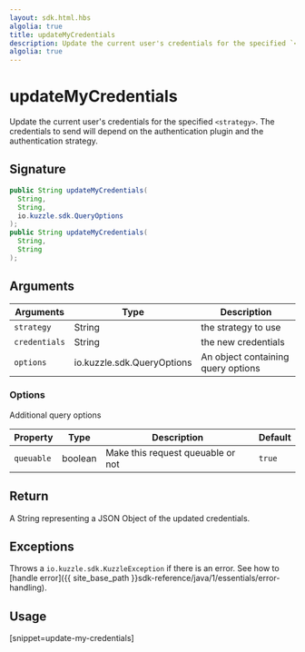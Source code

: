 ```yaml
---
layout: sdk.html.hbs
algolia: true
title: updateMyCredentials
description: Update the current user's credentials for the specified `<strategy>`.
algolia: true
---
```


# updateMyCredentials

Update the current user's credentials for the specified `<strategy>`. The credentials to send will depend on the authentication plugin and the authentication strategy.

## Signature

```java
public String updateMyCredentials(
  String,
  String,
  io.kuzzle.sdk.QueryOptions
);
public String updateMyCredentials(
  String,
  String
);

```

## Arguments

| Arguments    | Type    | Description
|--------------|---------|-------------
| `strategy` | String | the strategy to use
| `credentials` | String | the new credentials
| `options`  | io.kuzzle.sdk.QueryOptions    | An object containing query options


### **Options**

Additional query options

| Property     | Type    | Description                       | Default |
| ---------- | ------- | --------------------------------- | ------- |
| `queuable` | boolean | Make this request queuable or not | `true`  |

## Return

A String representing a JSON Object of the updated credentials.

## Exceptions

Throws a `io.kuzzle.sdk.KuzzleException` if there is an error. See how to [handle error]({{ site_base_path }}sdk-reference/java/1/essentials/error-handling).

## Usage

[snippet=update-my-credentials]
